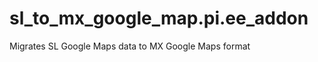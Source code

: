 sl_to_mx_google_map.pi.ee_addon
===============================

Migrates SL Google Maps data to MX Google Maps format
